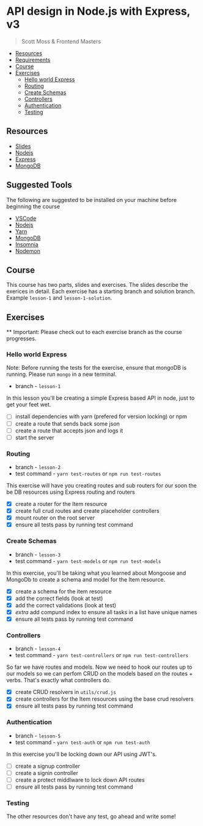 # API design in Node.js with Express, v3

> Scott Moss & Frontend Masters

- [Resources](#resources)
- [Requirements](#requirements)
- [Course](#course)
- [Exercises](#exercises)
  - [Hello world Express](#hello-world-express)
  - [Routing](#routing)
  - [Create Schemas](#create-schemas)
  - [Controllers](#controllers)
  - [Authentication](#authentication)
  - [Testing](#testing)

## Resources

- [Slides](https://slides.com/scotups/api-design-in-node-with-express-v3)
- [Nodejs](https://nodejs.org/en/)
- [Express](https://expressjs.com/)
- [MongoDB](https://www.mongodb.com/)

## Suggested Tools

The following are suggested to be installed on your machine before beginning the course

- [VSCode](https://code.visualstudio.com/)
- [Nodejs](https://nodejs.org/en/)
- [Yarn](https://yarnpkg.com/lang/en/docs/install/)
- [MongoDB](https://docs.mongodb.com/manual/administration/install-community/)
- [Insomnia](https://insomnia.rest/)
- [Nodemon](https://nodemon.io/)

## Course

This course has two parts, slides and exercises. The slides describe the exerices in detail. Each exercise has a starting branch and solution branch. Example `lesson-1` and `lesson-1-solution`.

## Exercises

\*\* Important: Please check out to each exercise branch as the course progresses.

### Hello world Express

Note: Before running the tests for the exercise, ensure that mongoDB is running. Please run `mongo` in a new terminal.

- branch - `lesson-1`

In this lesson you'll be creating a simple Express based API in node, just to get your feet wet.

- [ ] install dependencies with yarn (prefered for version locking) or npm
- [ ] create a route that sends back some json
- [ ] create a route that accepts json and logs it
- [ ] start the server

### Routing

- branch - `lesson-2`
- test command - `yarn test-routes` or `npm run test-routes`

This exercise will have you creating routes and sub routers for our soon the be DB resources using Express routing and routers

- [x] create a router for the Item resource
- [x] create full crud routes and create placeholder controllers
- [x] mount router on the root server
- [x] ensure all tests pass by running test command

### Create Schemas

- branch - `lesson-3`
- test command - `yarn test-models` or `npm run test-models`

In this exercise, you'll be taking what you learned about Mongoose and MongoDb to create a schema and model for the Item resource.

- [x] create a schema for the item resource
- [x] add the correct fields (look at test)
- [x] add the correct validations (look at test)
- [x] _extra_ add compund index to ensure all tasks in a list have unique names
- [x] ensure all tests pass by running test command

### Controllers

- branch - `lesson-4`
- test command - `yarn test-controllers` or `npm run test-controllers`

So far we have routes and models. Now we need to hook our routes up to our models so we can perfom CRUD on the models based on the routes + verbs. That's exactly what controllers do.

- [x] create CRUD resolvers in `utils/crud.js`
- [x] create controllers for the Item resources using the base crud resolvers
- [x] ensure all tests pass by running test command

### Authentication

- branch - `lesson-5`
- test command - `yarn test-auth` or `npm run test-auth`

In this exercise you'll be locking down our API using JWT's.

- [ ] create a signup controller
- [ ] create a signin controller
- [ ] create a protect middlware to lock down API routes
- [ ] ensure all tests pass by running test command

### Testing

The other resources don't have any test, go ahead and write some!
